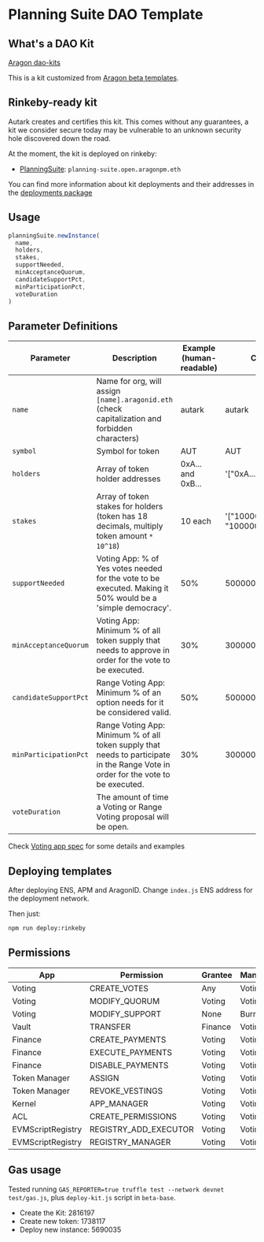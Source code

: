 # Planning Suite DAO Template

## What's a DAO Kit

[Aragon dao-kits](https://github.com/aragon/dao-kits)

This is a kit customized from [Aragon beta templates](https://github.com/aragon/dao-kits/blob/master/kits/beta-base/readme.md).

## Rinkeby-ready kit

Autark creates and certifies this kit. This comes without any guarantees, a kit we consider secure today may be vulnerable to an unknown security hole discovered down the road.

At the moment, the kit is deployed on rinkeby:

- [PlanningSuite](./contracts/PlanningKit.sol): `planning-suite.open.aragonpm.eth`

You can find more information about kit deployments and their addresses in the [deployments package](../../shared/deployments/README.md)

## Usage

```js
planningSuite.newInstance(
  name,
  holders,
  stakes,
  supportNeeded,
  minAcceptanceQuorum,
  candidateSupportPct,
  minParticipationPct,
  voteDuration
)
```

## Parameter Definitions



| Parameter             | Description |  Example (human-readable) |  Contract input |
| -------------- | ---------------  |  ------- |  ------- | 
| `name`         | Name for org, will assign `[name].aragonid.eth` (check capitalization and forbidden characters) | autark | autark |
| `symbol`         | Symbol for token | AUT | AUT |
| `holders`         | Array of token holder addresses | 0xA... and 0xB... | '["0xA...", "0xB..." ]' |
| `stakes`         | Array of token stakes for holders (token has 18 decimals, multiply token amount `* 10^18`) | 10 each | '["100000000000000000", "100000000000000000"] |
| `supportNeeded`         | Voting App: % of Yes votes needed for the vote to be executed. Making it 50% would be a 'simple democracy'. | 50% | 500000000000000000 |
| `minAcceptanceQuorum`   | Voting App: Minimum % of all token supply that needs to approve in order for the vote to be executed.  |  30% | 300000000000000000 |
| `candidateSupportPct`   | Range Voting App: Minimum % of an option needs for it be considered valid. | 50% | 50000000000000000 |
| `minParticipationPct`    | Range Voting App: Minimum % of all token supply that needs to participate in the Range Vote in order for the vote to be executed. |  30% | 300000000000000000 |
| `voteDuration`    | The amount of time a Voting or Range Voting proposal will be open. |

Check [Voting app spec](https://wiki.aragon.org/dev/apps/voting/) for some details and examples


## Deploying templates

After deploying ENS, APM and AragonID. Change `index.js` ENS address for the
deployment network.

Then just:

```sh
npm run deploy:rinkeby
```

## Permissions

| App               | Permission            | Grantee | Manager |
| ----------------- | --------------------- | ------- | ------- |
| Voting            | CREATE_VOTES          | Any     | Voting  |
| Voting            | MODIFY_QUORUM         | Voting  | Voting  |
| Voting            | MODIFY_SUPPORT        | None    | Burned  |
| Vault             | TRANSFER              | Finance | Voting  |
| Finance           | CREATE_PAYMENTS       | Voting  | Voting  |
| Finance           | EXECUTE_PAYMENTS      | Voting  | Voting  |
| Finance           | DISABLE_PAYMENTS      | Voting  | Voting  |
| Token Manager     | ASSIGN                | Voting  | Voting  |
| Token Manager     | REVOKE_VESTINGS       | Voting  | Voting  |
| Kernel            | APP_MANAGER           | Voting  | Voting  |
| ACL               | CREATE_PERMISSIONS    | Voting  | Voting  |
| EVMScriptRegistry | REGISTRY_ADD_EXECUTOR | Voting  | Voting  |
| EVMScriptRegistry | REGISTRY_MANAGER      | Voting  | Voting  |

## Gas usage

Tested running `GAS_REPORTER=true truffle test --network devnet test/gas.js`, plus `deploy-kit.js` script in `beta-base`.

- Create the Kit: 2816197
- Create new token: 1738117
- Deploy new instance: 5690035
